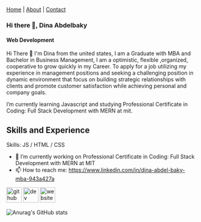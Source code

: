 [Home](index.md) | [About](about.md) | [Contact](contact.md)
### Hi there 👋, Dina Abdelbaky
#### Web Development 
Hi There 👋 I'm Dina from the united states, I am a Graduate with MBA and Bachelor in Business Management, I am a optimistic, flexible ,organized, cooperative to grow quickly in my Career. To apply for a job utilizing my experience in management positions and seeking a challenging position in dynamic environment that focus on building strategic relationships with clients and promote customer satisfaction while achieving personal and company goals.

I’m currently learning Javascript and studying Professional Certificate in Coding: Full Stack Development with MERN at mit.
## Skills and Experience 
Skills: JS / HTML / CSS

- 🔭 I’m currently working on Professional Certificate in Coding: Full Stack Development with MERN at MIT 
- 📫 How to reach me: https://www.linkedin.com/in/dina-abdel-baky-mba-943a427a 


[<img src='https://cdn.jsdelivr.net/npm/simple-icons@3.0.1/icons/github.svg' alt='github' height='40'>](https://github.com/blazedina)  [<img src='https://cdn.jsdelivr.net/npm/simple-icons@3.0.1/icons/dev-dot-to.svg' alt='dev' height='40'>](https://dev.to/blazedina)  [<img src='https://cdn.jsdelivr.net/npm/simple-icons@3.0.1/icons/icloud.svg' alt='website' height='40'>](https://github.com/blazedina/blazedina)  

![Anurag's GitHub stats](https://github-readme-stats.vercel.app/api?username=blazedina&theme=dark&show_icons=true)
